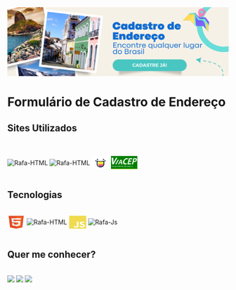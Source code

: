 <img src="img/banner.png">

<br>

# **Formulário de Cadastro de Endereço**




## **Sites Utilizados**

<br>

<div style="display: inline_block"><br>
<img align="center" alt="Rafa-HTML" height="30" width="40" src="https://cdn.jsdelivr.net/gh/devicons/devicon@latest/icons/canva/canva-original.svg" >
<img  align="center" alt="Rafa-HTML" height="30" width="40" src="https://cdn.jsdelivr.net/gh/devicons/devicon@latest/icons/devicon/devicon-original.svg" />
<img align="center" height="30" width="40" src="img/colorhunt.png">
<img align="center" height="30" width="60" src="img/viacep.png">
</div>

<br>

## **Tecnologias**
 
<div style="display: inline_block"><br>
   <img align="center" alt="Rafa-HTML" height="30" width="40" src="https://raw.githubusercontent.com/devicons/devicon/master/icons/html5/html5-original.svg">
   <img align="center" alt="Rafa-HTML" height="30" width="40" src="https://cdn.jsdelivr.net/gh/devicons/devicon@latest/icons/css3/css3-original.svg">
   <img align="center" alt="Rafa-Js" height="30" width="40" src="https://raw.githubusercontent.com/devicons/devicon/master/icons/javascript/javascript-plain.svg">
   <img align="center" alt="Rafa-Js" height="40" width="50" src="https://cdn.jsdelivr.net/gh/devicons/devicon@latest/icons/github/github-original.svg" />
          
 
</div>

<br>
 
##
 
## **Quer me conhecer?**
<br>
 
<div>
   <a href="https://instagram.com/emy_bonfimf" target="_blank"><img src="https://img.shields.io/badge/-Instagram-%23E4405F?style=for-the-badge&logo=instagram&logoColor=white" target="_blank"></a>
   <a href="https://www.linkedin.com/in/emilly-bonfim-7709b2303" target="_blank"><img src="https://img.shields.io/badge/-LinkedIn-%230077B5?style=for-the-badge&logo=linkedin&logoColor=white" target="_blank"></a>
    <a href = "mailto:emillykbonfim@gmail.com"><img src="https://img.shields.io/badge/-Gmail-%23333?style=for-the-badge&logo=gmail&logoColor=white" target="_blank"></a>
</div>
